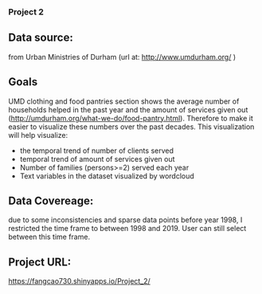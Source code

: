 ### Project 2 

## Data source: 
from Urban Ministries of Durham (url at: http://www.umdurham.org/ )

## Goals
UMD clothing and food pantries section shows the average number of households helped in the
past year and the amount of services given out (http://umdurham.org/what-we-do/food-pantry.html). Therefore to make it easier to visualize these numbers over the past decades. This visualization will help visualize:
* the temporal trend of number of clients served 
* temporal trend of amount of services given out
* Number of families (persons>=2) served each year
* Text variables in the dataset visualized by wordcloud

## Data Covereage: 
due to some inconsistencies and sparse data points before year 1998, I restricted the time frame to between 1998 and 2019. User can still select between this 
time frame. 
## Project URL: 
https://fangcao730.shinyapps.io/Project_2/ 

